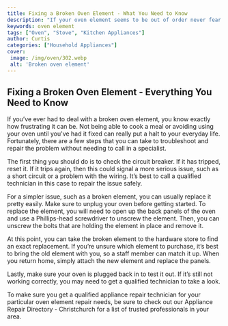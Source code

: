 ```yaml
---
title: Fixing a Broken Oven Element - What You Need to Know
description: "If your oven element seems to be out of order never fear Well help you learn exactly whats needed to get it fixed and running again Find out all you need to know right here"
keywords: oven element
tags: ["Oven", "Stove", "Kitchen Appliances"]
author: Curtis
categories: ["Household Appliances"]
cover: 
 image: /img/oven/302.webp
 alt: 'Broken oven element'
---
```

## Fixing a Broken Oven Element - Everything You Need to Know

If you’ve ever had to deal with a broken oven element, you know exactly how frustrating it can be. Not being able to cook a meal or avoiding using your oven until you've had it fixed can really put a halt to your everyday life. Fortunately, there are a few steps that you can take to troubleshoot and repair the problem without needing to call in a specialist. 

The first thing you should do is to check the circuit breaker. If it has tripped, reset it. If it trips again, then this could signal a more serious issue, such as a short circuit or a problem with the wiring. It’s best to call a qualified technician in this case to repair the issue safely.

For a simpler issue, such as a broken element, you can usually replace it pretty easily. Make sure to unplug your oven before getting started. To replace the element, you will need to open up the back panels of the oven and use a Phillips-head screwdriver to unscrew the element. Then, you can unscrew the bolts that are holding the element in place and remove it.

At this point, you can take the broken element to the hardware store to find an exact replacement. If you’re unsure which element to purchase, it’s best to bring the old element with you, so a staff member can match it up. When you return home, simply attach the new element and replace the panels.

Lastly, make sure your oven is plugged back in to test it out. If it’s still not working correctly, you may need to get a qualified technician to take a look. 

To make sure you get a qualified appliance repair technician for your particular oven element repair needs, be sure to check out our Appliance Repair Directory - Christchurch for a list of trusted professionals in your area.
